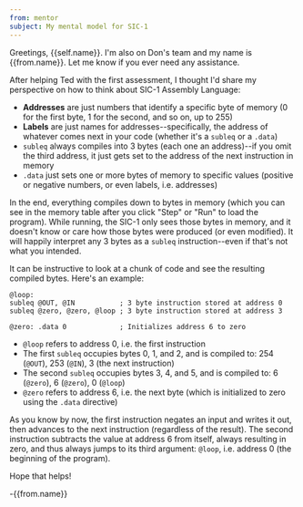 ```yaml
---
from: mentor
subject: My mental model for SIC-1
---
```

Greetings, {{self.name}}. I'm also on Don's team and my name is {{from.name}}. Let me know if you ever need any assistance.

After helping Ted with the first assessment, I thought I'd share my perspective on how to think about SIC-1 Assembly Language:

* **Addresses** are just numbers that identify a specific byte of memory (0 for the first byte, 1 for the second, and so on, up to 255)
* **Labels** are just names for addresses--specifically, the address of whatever comes next in your code (whether it's a `subleq` or a `.data`)
* `subleq` always compiles into 3 bytes (each one an address)--if you omit the third address, it just gets set to the address of the next instruction in memory
* `.data` just sets one or more bytes of memory to specific values (positive or negative numbers, or even labels, i.e. addresses)

In the end, everything compiles down to bytes in memory (which you can see in the memory table after you click "Step" or "Run" to load the program). While running, the SIC-1 only sees those bytes in memory, and it doesn't know or care how those bytes were produced (or even modified). It will happily interpret any 3 bytes as a `subleq` instruction--even if that's not what you intended.

It can be instructive to look at a chunk of code and see the resulting compiled bytes. Here's an example:

```
@loop:
subleq @OUT, @IN           ; 3 byte instruction stored at address 0
subleq @zero, @zero, @loop ; 3 byte instruction stored at address 3

@zero: .data 0             ; Initializes address 6 to zero
```

* `@loop` refers to address 0, i.e. the first instruction
* The first `subleq` occupies bytes 0, 1, and 2, and is compiled to: 254 (`@OUT`), 253 (`@IN`), 3 (the next instruction)
* The second `subleq` occupies bytes 3, 4, and 5, and is compiled to: 6 (`@zero`), 6 (`@zero`), 0 (`@loop`)
* `@zero` refers to address 6, i.e. the next byte (which is initialized to zero using the `.data` directive)

As you know by now, the first instruction negates an input and writes it out, then advances to the next instruction (regardless of the result). The second instruction subtracts the value at address 6 from itself, always resulting in zero, and thus always jumps to its third argument: `@loop`, i.e. address 0 (the beginning of the program).

Hope that helps!

-{{from.name}}
